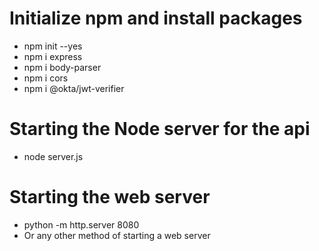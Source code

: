 # Initialize npm and install packages
- npm init --yes
- npm i express
- npm i body-parser
- npm i cors
- npm i @okta/jwt-verifier

# Starting the Node server for the api
- node server.js

# Starting the web server
- python -m http.server 8080
- Or any other method of starting a web server